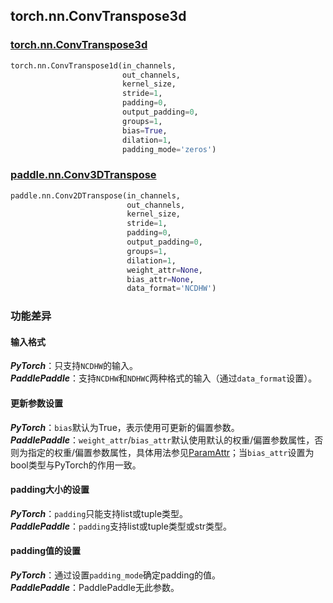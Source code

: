 ## torch.nn.ConvTranspose3d
### [torch.nn.ConvTranspose3d](https://pytorch.org/docs/stable/generated/torch.nn.ConvTranspose3d.html?highlight=convtranspose3d#torch.nn.ConvTranspose3d)
```python
torch.nn.ConvTranspose1d(in_channels,
                         out_channels,
                         kernel_size,
                         stride=1,
                         padding=0,
                         output_padding=0,
                         groups=1,
                         bias=True,
                         dilation=1,
                         padding_mode='zeros')
```

### [paddle.nn.Conv3DTranspose](https://www.paddlepaddle.org.cn/documentation/docs/zh/api/paddle/nn/layer/conv/Conv3DTranspose_cn.html#conv3dtranspose)
```python
paddle.nn.Conv2DTranspose(in_channels,
                          out_channels,
                          kernel_size,
                          stride=1,
                          padding=0,
                          output_padding=0,
                          groups=1,
                          dilation=1,
                          weight_attr=None,
                          bias_attr=None,
                          data_format='NCDHW')
```
### 功能差异
#### 输入格式
***PyTorch***：只支持`NCDHW`的输入。  
***PaddlePaddle***：支持`NCDHW`和`NDHWC`两种格式的输入（通过`data_format`设置）。

#### 更新参数设置
***PyTorch***：`bias`默认为True，表示使用可更新的偏置参数。  
***PaddlePaddle***：`weight_attr`/`bias_attr`默认使用默认的权重/偏置参数属性，否则为指定的权重/偏置参数属性，具体用法参见[ParamAttr](https://www.paddlepaddle.org.cn/documentation/docs/zh/api/paddle/fluid/param_attr/ParamAttr_cn.html#cn-api-fluid-paramattr)；当`bias_attr`设置为bool类型与PyTorch的作用一致。  

#### padding大小的设置
***PyTorch***：`padding`只能支持list或tuple类型。  
***PaddlePaddle***：`padding`支持list或tuple类型或str类型。

#### padding值的设置
***PyTorch***：通过设置`padding_mode`确定padding的值。  
***PaddlePaddle***：PaddlePaddle无此参数。
